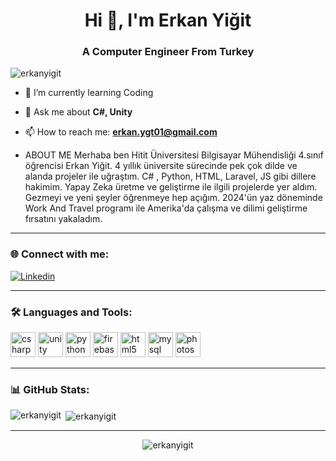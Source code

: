 <h1 align="center">Hi 👋, I'm Erkan Yiğit</h1>
<h3 align="center">A Computer Engineer From Turkey</h3>

<p align="left"> <img src="https://komarev.com/ghpvc/?username=erkanyigit&label=Profile%20views&color=0e75b6&style=flat" alt="erkanyigit" /> </p>

- 🔭 I’m currently learning Coding

- 💬 Ask me about **C#, Unity**

- 📫 How to reach me: **erkan.ygt01@gmail.com**

- ABOUT ME
Merhaba ben Hitit Üniversitesi Bilgisayar Mühendisliği 4.sınıf öğrencisi Erkan Yiğit. 4 yıllık üniversite sürecinde pek
çok dilde ve alanda projeler ile uğraştım. C# , Python, HTML, Laravel, JS gibi dillere hakimim. Yapay Zeka üretme ve geliştirme ile ilgili projelerde yer aldım. Gezmeyi ve yeni şeyler öğrenmeye hep açığım. 2024'ün yaz döneminde Work
And Travel programı ile Amerika'da çalışma ve dilimi geliştirme fırsatını yakaladım. 
---

### 🌐 Connect with me:
[![Linkedin](https://img.shields.io/badge/LinkedIn-blue?style=flat-square&logo=linkedin&logoColor=white)](https://www.linkedin.com/in/erkan-yiğit-8821a4262/)

---

### 🛠️ Languages and Tools:
<p align="left">
  <img src="https://cdn.jsdelivr.net/gh/devicons/devicon/icons/csharp/csharp-original.svg" alt="csharp" width="40" height="40"/>
  <img src="https://cdn.jsdelivr.net/gh/devicons/devicon/icons/unity/unity-original.svg" alt="unity" width="40" height="40"/>
  <img src="https://cdn.jsdelivr.net/gh/devicons/devicon/icons/python/python-original.svg" alt="python" width="40" height="40"/>
  <img src="https://cdn.jsdelivr.net/gh/devicons/devicon/icons/firebase/firebase-plain.svg" alt="firebase" width="40" height="40"/>
  <img src="https://cdn.jsdelivr.net/gh/devicons/devicon/icons/html5/html5-original.svg" alt="html5" width="40" height="40"/>
  <img src="https://cdn.jsdelivr.net/gh/devicons/devicon/icons/mysql/mysql-original.svg" alt="mysql" width="40" height="40"/>
  <img src="https://cdn.jsdelivr.net/gh/devicons/devicon/icons/photoshop/photoshop-line.svg" alt="photoshop" width="40" height="40"/>
</p>

---

### 📊 GitHub Stats:
<p>
  <img align="left" src="https://github-readme-stats.vercel.app/api/top-langs/?username=erkanyigit&layout=compact&hide=html,css&langs_count=8" alt="erkanyigit" />
</p>
<p>&nbsp;<img align="center" src="https://github-readme-stats.vercel.app/api?username=erkanyigit&show_icons=true&locale=en" alt="erkanyigit" /></p>

---

<p align="center">
  <img src="https://github-readme-streak-stats.herokuapp.com/?user=erkanyigit" alt="erkanyigit" />
</p>


